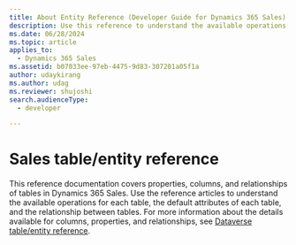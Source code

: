 ```yaml
---
title: About Entity Reference (Developer Guide for Dynamics 365 Sales) | MicrosoftDocs
description: Use this reference to understand the available operations that can be performed for specific entities, the default attributes of each entity and the relationships between entities(SDK) in Dynamics 365 Sales. 
ms.date: 06/28/2024
ms.topic: article
applies_to: 
  - Dynamics 365 Sales
ms.assetid: b07033ee-97eb-4475-9d83-307201a05f1a
author: udaykirang
ms.author: udag
ms.reviewer: shujoshi
search.audienceType: 
  - developer

---
```

# Sales table/entity reference

This reference documentation covers properties, columns, and relationships of tables in Dynamics 365 Sales. Use the reference articles to understand the available operations for each table, the default attributes of each table, and the relationship between tables. For more information about the details available for columns, properties, and relationships, see [Dataverse table/entity reference](/power-apps/developer/data-platform/reference/about-entity-reference).
